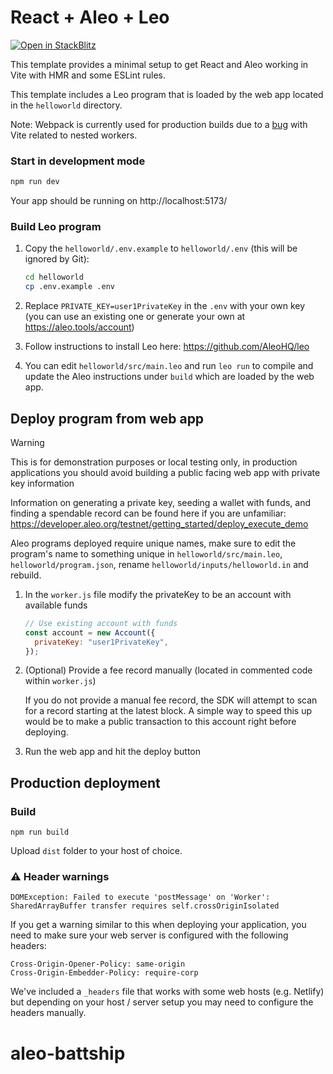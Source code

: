 # React + Aleo + Leo

[![Open in StackBlitz](https://developer.stackblitz.com/img/open_in_stackblitz.svg)](https://stackblitz.com/fork/github/AleoHQ/sdk/tree/testnet3/create-aleo-app/template-react-leo)

This template provides a minimal setup to get React and Aleo working in Vite
with HMR and some ESLint rules.

This template includes a Leo program that is loaded by the web app located in
the `helloworld` directory.

Note: Webpack is currently used for production builds due to a
[bug](https://github.com/vitejs/vite/issues/13367) with Vite related to nested
workers.

### Start in development mode

```bash
npm run dev
```

Your app should be running on http://localhost:5173/

### Build Leo program

1. Copy the `helloworld/.env.example` to `helloworld/.env` (this will be ignored
   by Git):

   ```bash
   cd helloworld
   cp .env.example .env
   ```

2. Replace `PRIVATE_KEY=user1PrivateKey` in the `.env` with your own key (you
   can use an existing one or generate your own at https://aleo.tools/account)

3. Follow instructions to install Leo here: https://github.com/AleoHQ/leo

4. You can edit `helloworld/src/main.leo` and run `leo run` to compile and update the
   Aleo instructions under `build` which are loaded by the web app.

## Deploy program from web app

> [!WARNING]  
> This is for demonstration purposes or local testing only, in production applications you
> should avoid building a public facing web app with private key information

Information on generating a private key, seeding a wallet with funds, and finding a spendable record can be found here
if you are unfamiliar: https://developer.aleo.org/testnet/getting_started/deploy_execute_demo

Aleo programs deployed require unique names, make sure to edit the program's name to something unique in `helloworld/src/main.leo`, `helloworld/program.json`, rename `helloworld/inputs/helloworld.in` and rebuild.

1. In the `worker.js` file modify the privateKey to be an account with available
   funds

   ```js
   // Use existing account with funds
   const account = new Account({
     privateKey: "user1PrivateKey",
   });
   ```

2. (Optional) Provide a fee record manually (located in commented code within `worker.js`)

   If you do not provide a manual fee record, the SDK will attempt to scan for a record starting at the latest block. A simple way to speed this up would be to make a public transaction to this account right before deploying.
   
3. Run the web app and hit the deploy button

## Production deployment

### Build

`npm run build`

Upload `dist` folder to your host of choice.

### ⚠️ Header warnings

`DOMException: Failed to execute 'postMessage' on 'Worker': SharedArrayBuffer transfer requires self.crossOriginIsolated`

If you get a warning similar to this when deploying your application, you need
to make sure your web server is configured with the following headers:

```
Cross-Origin-Opener-Policy: same-origin
Cross-Origin-Embedder-Policy: require-corp
```

We've included a `_headers` file that works with some web hosts (e.g. Netlify)
but depending on your host / server setup you may need to configure the headers
manually.
# aleo-battship
